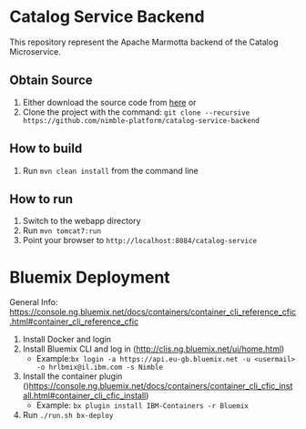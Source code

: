 # Catalog Service Backend
This repository represent the Apache Marmotta backend of the Catalog Microservice.


## Obtain Source

1. Either download the source code from [here](https://github.com/nimble-platform/catalog-service-backend) or
1. Clone the project with the command: `git clone --recursive https://github.com/nimble-platform/catalog-service-backend`

## How to build

1. Run `mvn clean install` from the command line

## How to run

1. Switch to the webapp directory
1. Run `mvn tomcat7:run`
1. Point your browser to `http://localhost:8084/catalog-service`

# Bluemix Deployment

General Info: https://console.ng.bluemix.net/docs/containers/container_cli_reference_cfic.html#container_cli_reference_cfic

1. Install Docker and login
2. Install Bluemix CLI and log in (http://clis.ng.bluemix.net/ui/home.html)
    * Example:`bx login -a https://api.eu-gb.bluemix.net -u <usermail> -o hrlbmix@il.ibm.com -s Nimble`    
3. Install the container plugin ()https://console.ng.bluemix.net/docs/containers/container_cli_cfic_install.html#container_cli_cfic_install)
    * Example: `bx plugin install IBM-Containers -r Bluemix`
4. Run `./run.sh bx-deploy`
